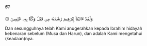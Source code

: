 ##### 51

<span class="ayah">۞ وَلَقَدْ ءَاتَيْنَآ إِبْرَٰهِيمَ رُشْدَهُۥ مِن قَبْلُ وَكُنَّا بِهِۦ عَٰلِمِينَ</span>

<span class="ayah_translation">Dan sesungguhnya telah Kami anugerahkan kepada Ibrahim hidayah kebenaran sebelum (Musa dan Harun), dan adalah Kami mengetahui (keadaan)nya.</span>
